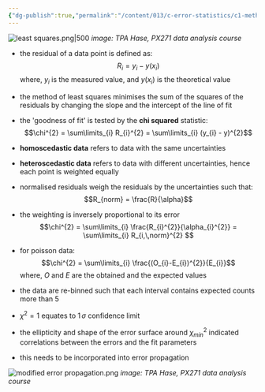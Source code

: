 ```yaml
---
{"dg-publish":true,"permalink":"/content/013/c-error-statistics/c1-method-of-least-squares/","noteIcon":"1","created":"2025-08-27T13:15:28.392+01:00","updated":"2025-08-21T10:42:20.000+01:00"}
---
```


![least squares.png|500](/img/user/pics/least%20squares.png)
*image: TPA Hase, PX271 data analysis course*

- the residual of a data point is defined as:
$$R_{i} = y_{i} - y(x_{i})$$
	where, $y_{i}$ is the measured value, and $y(x_{i})$ is the theoretical value

- the method of least squares minimises the sum of the squares of the residuals by changing the slope and the intercept of the line of fit
- the 'goodness of fit' is tested by the **chi squared** statistic:
$$\chi^{2} = \sum\limits_{i} R_{i}^{2} = \sum\limits_{i} (y_{i} - y)^{2}$$
- **homoscedastic data** refers to data with the same uncertainties
- **heteroscedastic data** refers to data with different uncertainties, hence each point is weighted equally
- normalised residuals weigh the residuals by the uncertainties such that:
$$R_{norm} = \frac{R}{\alpha}$$
- the weighting is inversely proportional to its error
$$\chi^{2} = \sum\limits_{i} \frac{R_{i}^{2}}{\alpha_{i}^{2}} = \sum\limits_{i} R_{i,\,norm}^{2} $$

- for poisson data:
$$\chi^{2} = \sum\limits_{i} \frac{(O_{i}-E_{i})^{2}}{E_{i}}$$
	where, $O$ and $E$ are the obtained and the expected values
- the data are re-binned such that each interval contains expected counts more than 5

- $\chi^{2} = 1$ equates to $1\,\sigma$ confidence limit
- the ellipticity and shape of the error surface around $\chi^{2}_{min}$ indicated correlations between the errors and the fit parameters
- this needs to be incorporated into error propagation

![modified error propagation.png](/img/user/pics/modified%20error%20propagation.png)
*image: TPA Hase, PX271 data analysis course*
